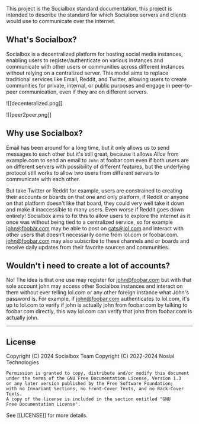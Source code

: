 This project is the Socialbox standard documentation, this project is intended to describe the standard for which Socialbox servers and clients would use to communicate over the internet.

## What's Socialbox?

Socialbox is a decentralized platform for hosting social media instances, enabling users to register/authenticate on various instances and communicate with other users or communities across different instances without relying on a centralized server. This model aims to replace traditional services like Email, Reddit, and Twitter, allowing users to create communities for private, internal, or public purposes and engage in peer-to-peer communication, even if they are on different servers.

![[decenteralized.png]]

![[peer2peer.png]]

## Why use Socialbox?

Email has been around for a long time, but it only allows us to send messages to each other but it's still great, because it allows *Alice* from example.com to send an email to `John` at foobar.com even if both users are on different servers with possibility of different features, but the underlying protocol still works to allow two users from different servers to communicate with each other.

But take Twitter or Reddit for example, users are constrained to creating their accounts or boards on that one and only platform, if Reddit or anyone on that platform doesn't like that board, they could very well take it down and make it inaccessible to many users. Even worse if Reddit goes down entirely! Socialbox aims to fix this to allow users to explore the internet as it once was without being tied to a centralized service, so for example john@foobar.com may be able to post on cats@lol.com and interact with other users that doesn't necessarily come from lol.com or foobar.com. john@foobar.com may also subscribe to these channels and or boards and receive daily updates from their favorite sources and communities.

## Wouldn't i need to create a lot of accounts?

No! The idea is that one use may register for john@foobar.com but with that sole account john may access other Socialbox instances and interact on them without ever telling lol.com or any other foreign instance what John's password is. For example, if john@foobar.com authenticates to lol.com, it's up to lol.com to verify if john is actually john from foobar.com by talking to foobar.com directly, this way lol.com can verify that john from foobar.com is actually john.

---
## License

 Copyright (C) 2024 Socialbox Team
 Copyright (C) 2022-2024 Nosial Technologies
  
    Permission is granted to copy, distribute and/or modify this document
    under the terms of the GNU Free Documentation License, Version 1.3
    or any later version published by the Free Software Foundation;
    with no Invariant Sections, no Front-Cover Texts, and no Back-Cover Texts.
    A copy of the license is included in the section entitled "GNU
    Free Documentation License".

See [[LICENSE]] for more details.